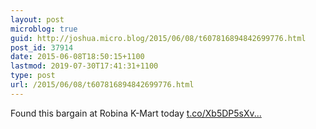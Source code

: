 ```yaml
---
layout: post
microblog: true
guid: http://joshua.micro.blog/2015/06/08/t607816894842699776.html
post_id: 37914
date: 2015-06-08T18:50:15+1100
lastmod: 2019-07-30T17:41:31+1100
type: post
url: /2015/06/08/t607816894842699776.html
---
```

Found this bargain at Robina K-Mart today [t.co/Xb5DP5sXv...](http://t.co/Xb5DP5sXv3)
